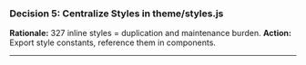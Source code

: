 ### Decision 5: Centralize Styles in theme/styles.js

**Rationale:** 327 inline styles = duplication and maintenance burden.
**Action:** Export style constants, reference them in components.

---
